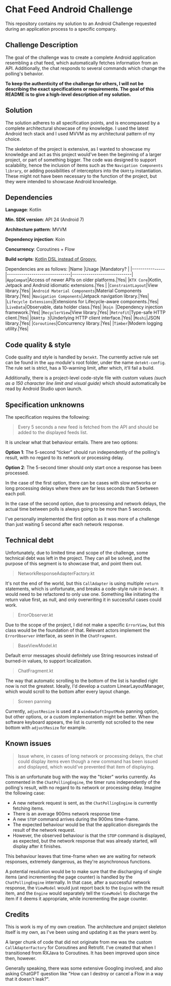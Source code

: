 
# Chat Feed Android Challenge
This repository contains my solution to an Android Challenge requested during an application process to a specific company.

## Challenge Description
The goal of the challenge was to create a complete Android application resembling a chat feed, which automatically fetches information from an API. Additionally, the chat responds to several commands which change the polling's behavior.

**To keep the authenticity of the challenge for others, I will not be describing the exact specifications or requirements. The goal of this README is to give a high-level description of my solution.**

## Solution
The solution adheres to all specification points, and is encompassed by a complete architectural showcase of my knowledge. I used the latest Android tech stack and I used MVVM as my architectural pattern of my choice. 

The skeleton of the project is extensive, as I wanted to showcase my knowledge and act as this project would've been the beginning of a larger project, or part of something bigger. The code was designed to support scalability, hence the inclusion of items such as the `Navigation Components library`, or adding possibilities of interceptors into the `OkHttp` instantiation. These might not have been necessary to the function of the project, but they were intended to showcase Android knowledge.

## Dependencies
**Language**: Kotlin

**Min. SDK version**: API 24 (Android 7)

**Architecture pattern**: MVVM

**Dependency injection**: Koin

**Concurrency**: Coroutines + Flow

**Build scripts**: [Kotlin DSL instead of Groovy.](https://android-developers.googleblog.com/2023/04/kotlin-dsl-is-now-default-for-new-gradle-builds.html) 


Dependencies are as follows: 
|Name            |Usage													|Mandatory?											|
|----------------|-------------------------------|-----------------------------|
|`AppCompat`|Access of newer APIs on older platforms.|Yes|
|`KTX Core`|Kotlin, Jetpack and Android idiomatic extensions.|Yes           |
|`ConstraintLayout`|View library.|Yes|
|`Android Material Components`|Material Components library.|Yes|
|`Navigation Components`|Jetpack navigation library.|Yes|
|`Lifecycle Extensions`|Extensions for Lifecycle-aware components.|Yes|
|`LiveData`|Observable, data holder class.|Yes|
|`Koin `|Dependency injection framework.|Yes|
|`RecyclerView`|View library.|Yes|
|`Retrofit`|Type-safe HTTP client.|Yes|
|`OkHttp 3`|Underlying HTTP client interface.|Yes|
|`Moshi`|JSON library.|Yes|
|`Coroutines`|Concurrency library.|Yes|
|`Timber`|Modern logging utility.|Yes|

## Code quality & style
Code quality and style is handled by `Detekt`. The currently active rule set can be found in the `app` module's root folder, under the name `detekt-config`. The rule set is strict, has a 10-warning limit, after which, it'll fail a build. 

Additionally, there is a project-level code-style file with custom values *(such as a 150 character line limit and visual guide)* which should automatically be read by Android Studio upon launch.

## Specification unknowns
The specification requires the following: 
> Every 5 seconds a new feed is fetched from the API and should be added to the displayed feeds list.

It is unclear what that behaviour entails. There are two options:

**Option 1**: The 5-second "ticker" should run independently of the polling's result, with no regard to its network or processing delay.

**Option 2**: The 5-second timer should only start once a response has been processed. 

In the case of the first option, there can be cases with slow networks or long processing delays where there are far less seconds than 5 between each poll.  

In the case of the second option, due to processing and network delays, the actual time between polls is always going to be more than 5 seconds.

I've personally implemented the first option as it was more of a challenge than just waiting 5 second after each network response.

## Technical debt
Unfortunately, due to limited time and scope of the challenge, some technical debt was left in the project. They can all be solved, and the purpose of this segment is to showcase that, and point them out.

> NetworkResponseAdapterFactory.kt

It's not the end of the world, but this `CallAdapter` is using multiple `return` statements, which is unfortunate, and breaks a code-style rule in `Detekt.` It would need to be refactored  to only use one. Something like initiating the return value first, as null, and only overwriting it in successful cases could work. 

> ErrorObserver.kt

Due to the scope of the project, I did not make a specific `ErrorView`, but this class would be the foundation of that. Relevant actors implement the `ErrorObserver` interface, as seen in the `ChatFragment`.

> BaseViewModel.kt

Default error messages should definitely use String resources instead of burned-in values, to support localization.

> ChatFragment.kt

The way that automatic scrolling to the bottom of the list is handled right now is not the greatest. Ideally, I'd develop a custom LinearLayoutManager, which would scroll to the bottom after every layout change. 

> Screen panning

Currently, `adjustResize` is used at a `windowSoftInputMode` panning option, but other options, or a custom implementation might be better. When the software keyboard appears, the list is currently not scrolled to the new bottom with `adjustResize` for example. 

## Known issues

> Issue where, in cases of long network or processing delays, the chat could display items even though a new command has been issued and displayed, which would've prevented that item of displaying. 

This is an unfortunate bug with the way the "ticker" works currently. As commented in the `ChatPollingEngine`, the timer runs independently of the polling's result, with no regard to its network or processing delay. Imagine the following case:

-  A new network request is sent, as the `ChatPollingEngine` is currently fetching items.
- There is an average 900ms network response time
- A new `STOP` command arrives during the 900ms time-frame. 
- The expected behaviour would be that the application disregards the result of the network request.
- However, the observed behaviour is that the `STOP` command is displayed, as expected, but the network response that was already started, will display after it finishes. 

This behaviour leaves that time-frame when we are waiting for network responses, extremely dangerous, as they're asynchronous functions. 

A potential resolution would be to make sure that the discharging of single items (and incrementing the page counter) is handled by the `ChatPollingEngine` internally. In that case, after a successful network response, the `ViewModel` would just report back to the `Engine` with the result item, and the `Engine` would separately tell the `ViewModel` to discharge the item if it deems it appropriate, while incrementing the page counter.

## Credits
This is work is my of my own creation. The architecture and project skeleton itself is my own, as I've been using and updating it as the years went by. 

A larger chunk of code that did not originate from me was the custom `CallAdapterFactory` for Coroutines and Retrofit. I've created that when I transitioned from RXJava to Coroutines. It has been improved upon since then, however. 

Generally speaking, there was some extensive Googling involved, and also asking ChatGPT question like "How can I destroy or cancel a Flow in a way that it doesn't leak?".
